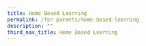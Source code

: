 ```yaml
---
title: Home Based Learning
permalink: /for-parents/home-based-learning
description: ""
third_nav_title: Home Based Learning
---
```


